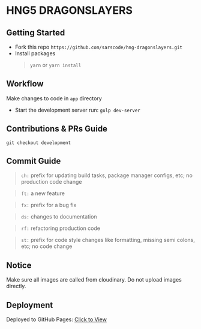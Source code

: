 # HNG5 DRAGONSLAYERS

## Getting Started

- Fork this repo `https://github.com/sarscode/hng-dragonslayers.git`
- Install packages
  > `yarn` or `yarn install`

## Workflow
Make changes to code in `app` directory
- Start the development server run: `gulp dev-server`

## Contributions & PRs Guide

`git checkout development`

## Commit Guide

> `ch:` prefix for updating build tasks, package manager configs, etc; no production code change

> `ft:` a new feature

> `fx:` prefix for a bug fix

> `ds:` changes to documentation

> `rf:` refactoring production code

> `st:` prefix for code style changes like formatting, missing semi colons, etc; no code change

## Notice
Make sure all images are called from cloudinary. Do not upload images directly.

## Deployment

Deployed to GitHub Pages: [Click to View](https://sarscode.github.io/hng-dragonslayers/)
